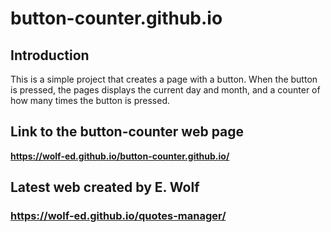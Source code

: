 # button-counter.github.io


## Introduction
This is a simple project that creates a page with a button.
When the button is pressed, the pages displays the current day and month,
and a counter of how many times the button is pressed.

## Link to the button-counter web page
 **https://wolf-ed.github.io/button-counter.github.io/**

## Latest web created by E. Wolf

### **https://wolf-ed.github.io/quotes-manager/**